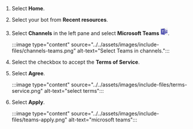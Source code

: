 
1. Select **Home**.

1. Select your bot from **Recent resources**.

1. Select **Channels** in the left pane and select **Microsoft Teams** <img src="../../assets/images/include-files/teams-icon.png" alt="Teams icon" width="20"/>.

    :::image type="content" source="../../assets/images/include-files/channels-teams.png" alt-text="Select Teams in channels.":::

1. Select the checkbox to accept the **Terms of Service**.

1. Select **Agree**.

    :::image type="content" source="../../assets/images/include-files/terms-service.png" alt-text="select terms":::

1. Select **Apply**.

    :::image type="content" source="../../assets/images/include-files/teams-apply.png" alt-text="microsoft teams":::